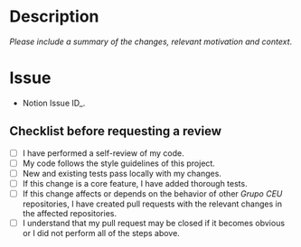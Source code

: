 # Description

_Please include a summary of the changes, relevant motivation and context_.

# Issue

* Notion Issue ID_.

## Checklist before requesting a review

- [ ] I have performed a self-review of my code.
- [ ] My code follows the style guidelines of this project.
- [ ] New and existing tests pass locally with my changes.
- [ ] If this change is a core feature, I have added thorough tests.
- [ ] If this change affects or depends on the behavior of other _Grupo CEU_ repositories, I have created pull requests with the relevant changes in the affected repositories.
- [ ] I understand that my pull request may be closed if it becomes obvious or I did not perform all of the steps above.